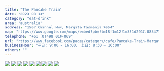 ```yaml
---
title: "The Pancake Train"
date: "2023-03-13"
category: "eat-drink"
area: "australia"
address: "1567 Channel Hwy, Margate Tasmania 7054"
map: "https://www.google.com/maps/embed?pb=!1m18!1m12!1m3!1d2917.085477403107!2d147.2675820753262!3d-43.018587971139354!2m3!1f0!2f0!3f0!3m2!1i1024!2i768!4f13.1!3m3!1m2!1s0xaa6dd6de272526bf%3A0x9b9464014575f36e!2sThe%20Pancake%20Train%20Restaurant!5e0!3m2!1sja!2sjp!4v1686285976990!5m2!1sja!2sjp"
telephone: "+61 (0)498 010-069"
url: "https://www.facebook.com/pages/category/cafe/Pancake-Train-Margate-109920574997901/"
businessHour: "平日: 9:00 ~ 16:00、　土日: 8:30 ~ 16:00"
others: ""
---
```


![](../images/posts/14/1.webp)
![](../images/posts/14/2.webp)
![](../images/posts/14/3.webp)
![](../images/posts/14/4.webp)
![](../images/posts/14/5.webp)
![](../images/posts/14/6.webp)
![](../images/posts/14/7.webp)
![](../images/posts/14/8.webp)
![](../images/posts/14/9.webp)
